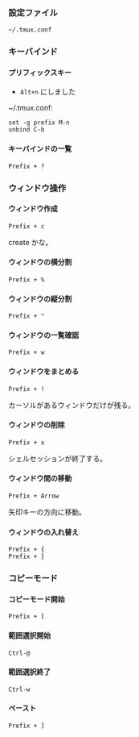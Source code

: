 
### 設定ファイル
`~/.tmux.conf`

### キーバインド

#### プリフィックスキー

- `Alt+n` にしました

~/.tmux.conf:
````
set -g prefix M-n
unbind C-b
````

#### キーバインドの一覧

`Prefix + ?`

### ウィンドウ操作

#### ウィンドウ作成

`Prefix + c`

create かな。

#### ウィンドウの横分割

`Prefix + %`

#### ウィンドウの縦分割

`Prefix + "`

#### ウィンドウの一覧確認

`Prefix + w`

#### ウィンドウをまとめる

`Prefix + !`

カーソルがあるウィンドウだけが残る。

#### ウィンドウの削除

`Prefix + x`

シェルセッションが終了する。　

#### ウィンドウ間の移動

`Prefix + Arrow`

矢印キーの方向に移動。

#### ウィンドウの入れ替え

`Prefix + {`  
`Prefix + }`

### コピーモード

#### コピーモード開始

`Prefix + [`

#### 範囲選択開始

`Ctrl-@`

#### 範囲選択終了

`Ctrl-w`

#### ペースト

`Prefix + ]`
